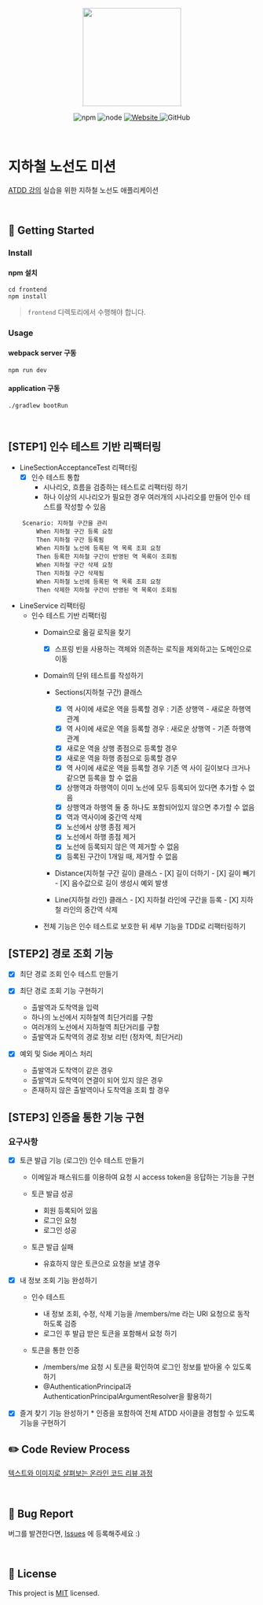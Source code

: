 <p align="center">
    <img width="200px;" src="https://raw.githubusercontent.com/woowacourse/atdd-subway-admin-frontend/master/images/main_logo.png"/>
</p>
<p align="center">
  <img alt="npm" src="https://img.shields.io/badge/npm-%3E%3D%205.5.0-blue">
  <img alt="node" src="https://img.shields.io/badge/node-%3E%3D%209.3.0-blue">
  <a href="https://edu.nextstep.camp/c/R89PYi5H" alt="nextstep atdd">
    <img alt="Website" src="https://img.shields.io/website?url=https%3A%2F%2Fedu.nextstep.camp%2Fc%2FR89PYi5H">
  </a>
  <img alt="GitHub" src="https://img.shields.io/github/license/next-step/atdd-subway-service">
</p>

<br>

# 지하철 노선도 미션
[ATDD 강의](https://edu.nextstep.camp/c/R89PYi5H) 실습을 위한 지하철 노선도 애플리케이션

<br>

## 🚀 Getting Started

### Install
#### npm 설치
```
cd frontend
npm install
```
> `frontend` 디렉토리에서 수행해야 합니다.

### Usage
#### webpack server 구동
```
npm run dev
```
#### application 구동
```
./gradlew bootRun
```
<br>


## [STEP1] 인수 테스트 기반 리팩터링
* LineSectionAcceptanceTest 리팩터링
    -[X] 인수 테스트 통합
        * 시나리오, 흐름을 검증하는 테스트로 리팩터링 하기
        * 하나 이상의 시나리오가 필요한 경우 여러개의 시나리오를 만들어 인수 테스트를 작성할 수 있음
```
    Scenario: 지하철 구간을 관리
        When 지하철 구간 등록 요청
        Then 지하철 구간 등록됨
        When 지하철 노선에 등록된 역 목록 조회 요청
        Then 등록한 지하철 구간이 반영된 역 목록이 조회됨
        When 지하철 구간 삭제 요청
        Then 지하철 구간 삭제됨
        When 지하철 노선에 등록된 역 목록 조회 요청
        Then 삭제한 지하철 구간이 반영된 역 목록이 조회됨
```

* LineService 리팩터링
    * 인수 테스트 기반 리팩터링
        * Domain으로 옮길 로직을 찾기
            -[X] 스프링 빈을 사용하는 객체와 의존하는 로직을 제외하고는 도메인으로 이동 
    
        * Domain의 단위 테스트를 작성하기
            * Sections(지하철 구간) 클래스
                - [X] 역 사이에 새로운 역을 등록할 경우 : 기존 상행역 - 새로운 하행역 관계
                - [X] 역 사이에 새로운 역을 등록할 경우 : 새로운 상행역 - 기존 하행역 관계
                - [X] 새로운 역을 상행 종점으로 등록할 경우
                - [X] 새로운 역을 하행 종점으로 등록할 경우
                - [X] 역 사이에 새로운 역을 등록할 경우 기존 역 사이 길이보다 크거나 같으면 등록을 할 수 없음
                - [X] 상행역과 하행역이 이미 노선에 모두 등록되어 있다면 추가할 수 없음
                - [X] 상행역과 하행역 둘 중 하나도 포함되어있지 않으면 추가할 수 없음
                - [X] 역과 역사이에 중간역 삭제
                - [X] 노선에서 상행 종점 제거
                - [X] 노선에서 하행 종점 제거
                - [X] 노선에 등록되지 않은 역 제거할 수 없음
                - [X] 등록된 구간이 1개일 때, 제거할 수 없음

          * Distance(지하철 구간 길이) 클래스
                - [X] 길이 더하기
                - [X] 길이 빼기
                - [X] 음수값으로 길이 생성시 예외 발생
              
          * Line(지하철 라인) 클래스
                - [X] 지하철 라인에 구간을 등록
                - [X] 지하철 라인의 중간역 삭제
        
        * 전체 기능은 인수 테스트로 보호한 뒤 세부 기능을 TDD로 리팩터링하기


## [STEP2] 경로 조회 기능
    
- [X] 최단 경로 조회 인수 테스트 만들기
  
- [X] 최단 경로 조회 기능 구현하기
    * 출발역과 도착역을 입력
    * 하나의 노선에서 지하철역 최단거리를 구함
    * 여러개의 노선에서 지하철역 최단거리를 구함
    * 출발역과 도착역의 경로 정보 리턴 (정차역, 최단거리)

- [X] 예외 및 Side 케이스 처리
    * 출발역과 도착역이 같은 경우
    * 출발역과 도착역이 연결이 되어 있지 않은 경우
    * 존재하지 않은 출발역이나 도착역을 조회 할 경우


## [STEP3] 인증을 통한 기능 구현

### 요구사항
- [X] 토큰 발급 기능 (로그인) 인수 테스트 만들기
    * 이메일과 패스워드를 이용하여 요청 시 access token을 응답하는 기능을 구현
    
    * 토큰 발급 성공
      * 회원 등록되어 있음
      * 로그인 요청
      * 로그인 성공
        
    * 토큰 발급 실패
      * 유효하지 않은 토큰으로 요청을 보낼 경우
    
- [X] 내 정보 조회 기능 완성하기
    * 인수 테스트
      * 내 정보 조회, 수정, 삭제 기능을 /members/me 라는 URI 요청으로 동작하도록 검증
      * 로그인 후 발급 받은 토큰을 포함해서 요청 하기
    
    * 토큰을 통한 인증
      * /members/me 요청 시 토큰을 확인하여 로그인 정보를 받아올 수 있도록 하기
      * @AuthenticationPrincipal과 AuthenticationPrincipalArgumentResolver을 활용하기

- [X] 즐겨 찾기 기능 완성하기
      * 인증을 포함하여 전체 ATDD 사이클을 경험할 수 있도록 기능을 구현하기


## ✏️ Code Review Process
[텍스트와 이미지로 살펴보는 온라인 코드 리뷰 과정](https://github.com/next-step/nextstep-docs/tree/master/codereview)

<br>

## 🐞 Bug Report

버그를 발견한다면, [Issues](https://github.com/next-step/atdd-subway-service/issues) 에 등록해주세요 :)

<br>

## 📝 License

This project is [MIT](https://github.com/next-step/atdd-subway-service/blob/master/LICENSE.md) licensed.
